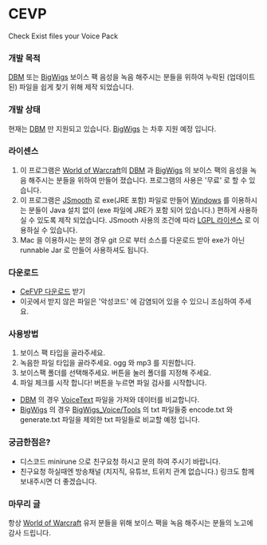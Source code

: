 # CEVP
Check Exist files your Voice Pack

### 개발 목적
[DBM](https://github.com/DeadlyBossMods/DeadlyBossMods) 또는 [BigWigs](https://github.com/BigWigsMods/BigWigs) 보이스 팩 음성을 녹음 해주시는 분들을 위하여 누락된 (업데이트된) 파일을 쉽게 찾기 위해 제작 되었습니다.

### 개발 상태
현재는 [DBM](https://github.com/DeadlyBossMods/DeadlyBossMods) 만 지원되고 있습니다. [BigWigs](https://github.com/BigWigsMods/BigWigs) 는 차후 지원 예정 입니다.

### 라이센스
1. 이 프로그램은 [World of Warcraft](https://worldofwarcraft.blizzard.com/)의 [DBM](https://github.com/DeadlyBossMods/DeadlyBossMods) 과 [BigWigs](https://github.com/BigWigsMods/BigWigs) 의 보이스 팩의 음성을 녹음 해주시는 분들을 위하여 만들어 졌습니다. 프로그램의 사용은 '무료' 로 할 수 있습니다.
2. 이 프로그램은 [JSmooth](https://jsmooth.sourceforge.net/) 로 exe(JRE 포함) 파일로 만들어 [Windows](https://www.microsoft.com/ko-kr/windows) 를 이용하시는 분들이 Java 설치 없이 (exe 파일에 JRE가 포함 되어 있습니다.) 편하게 사용하실 수 있도록 제작 되었습니다. JSmooth 사용의 조건에 따라 [LGPL 라이센스](LICENSE) 로 이용하실 수 있습니다.
3. Mac 을 이용하시는 분의 경우 git 으로 부터 소스를 다운로드 받아 exe가 아닌 runnable Jar 로 만들어 사용하셔도 됩니다.

### 다운로드
- [CeFVP 다운로드](./download/CeFVP.exe) 받기
- 이곳에서 받지 않은 파일은 '악성코드' 에 감염되어 있을 수 있으니 조심하여 주세요.

### 사용방법
1. 보이스 팩 타입을 골라주세요.
2. 녹음한 파일 타입을 골라주세요. ogg 와 mp3 를 지원합니다.
3. 보이스팩 폴더를 선택해주세요. 버튼을 눌러 폴더를 지정해 주세요.
4. 파일 체크를 시작 합니다! 버튼을 누르면 파일 검사를 시작합니다.
- [DBM](https://github.com/DeadlyBossMods/DeadlyBossMods) 의 경우 [VoiceText](https://raw.githubusercontent.com/DeadlyBossMods/DBM-Voicepack-Demo/refs/heads/master/DBM-VPDemo/!VoiceText.txt) 파일을 가져와 데이터를 비교합니다.
- [BigWigs](https://github.com/BigWigsMods/BigWigs) 의 경우 [BigWigs_Voice/Tools](https://github.com/BigWigsMods/BigWigs_Voice/tree/master/Tools) 의 txt 파일들중 encode.txt 와 generate.txt 파일을 제외한 txt 파일들로 비교할 예정 입니다.

### 궁금한점은?
- 디스코드 minirune 으로 친구요청 하시고 문의 하여 주시기 바랍니다.
- 친구요청 하실때엔 방송채널 (치지직, 유튜브, 트위치 관계 없습니다.) 링크도 함께 보내주시면 더 좋겠습니다.

### 마무리 글
항상 [World of Warcraft](https://worldofwarcraft.blizzard.com/) 유저 분들을 위해 보이스 팩을 녹음 해주시는 분들의 노고에 감사 드립니다.